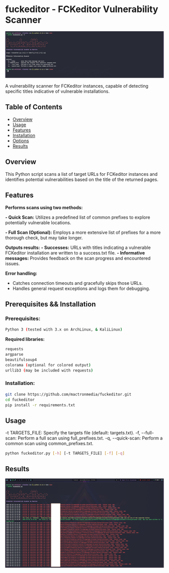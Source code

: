 # fuckeditor - FCKeditor Vulnerability Scanner

![Banner](banner.png)

A vulnerability scanner for FCKeditor instances, capable of detecting specific titles indicative of vulnerable installations.

## Table of Contents
- [Overview](#overview)
- [Usage](#usage)
- [Features](#features)
- [Installation](#installation)
- [Options](#options)
- [Results](#results)

## Overview
This Python script scans a list of target URLs for FCKeditor instances and identifies potential vulnerabilities based on the title of the returned pages.


## Features

**Performs scans using two methods:**

**- Quick Scan:** Utilizes a predefined list of common prefixes to explore potentially vulnerable locations.

**- Full Scan (Optional):** Employs a more extensive list of prefixes for a more thorough check, but may take longer.

**Outputs results:**
**- Successes:** URLs with titles indicating a vulnerable FCKeditor installation are written to a success.txt file.
**- Informative messages:** Provides feedback on the scan progress and encountered issues.

**Error handling:**
- Catches connection timeouts and gracefully skips those URLs.
- Handles general request exceptions and logs them for debugging.

## Prerequisites && Installation

### Prerequisites:
```bash
Python 3 (tested with 3.x on ArchLinux, & KaliLinux)
```

**Required libraries:**
```bash
requests
argparse
beautifulsoup4
colorama (optional for colored output)
urllib3 (may be included with requests)
```

### Installation:

```bash
git clone https://github.com/mactronmedia/fuckeditor.git
cd fuckeditor
pip install -r requirements.txt
```

## Usage

-t TARGETS_FILE: Specify the targets file (default: targets.txt).
-f, --full-scan: Perform a full scan using full_prefixes.txt.
-q, --quick-scan: Perform a common scan using common_prefixes.txt.

```bash
python fuckeditor.py [-h] [-t TARGETS_FILE] [-f] [-q]
```

## Results

![Results](results.png)


